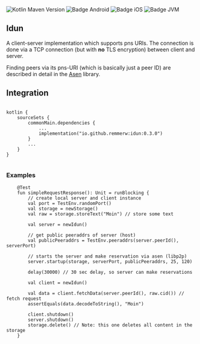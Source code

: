 <div>
    <div>
        <img src="https://img.shields.io/maven-central/v/io.github.remmerw/idun" alt="Kotlin Maven Version" />
        <img src="https://img.shields.io/badge/Platform-Android-brightgreen.svg?logo=android" alt="Badge Android" />
        <img src="https://img.shields.io/badge/Platform-iOS%20%2F%20macOS-lightgrey.svg?logo=apple" alt="Badge iOS" />
        <img src="https://img.shields.io/badge/Platform-JVM-8A2BE2.svg?logo=openjdk" alt="Badge JVM" />
    </div>
</div>


## Idun

A client-server implementation which supports pns URIs.
The connection is done via a TCP connection (but with **no** TLS encryption) between client and
server.

Finding peers via its pns-URI (which is basically just a peer ID) are described in detail in
the [Asen](https://github.com/remmerw/asen/) library.



## Integration

```
    
kotlin {
    sourceSets {
        commonMain.dependencies {
            ...
            implementation("io.github.remmerw:idun:0.3.0")
        }
        ...
    }
}
    
```

### Examples

```
    @Test
    fun simpleRequestResponse(): Unit = runBlocking {
        // create local server and client instance
        val port = TestEnv.randomPort()
        val storage = newStorage()
        val raw = storage.storeText("Moin") // store some text

        val server = newIdun()

        // get public peeraddrs of server (host)
        val publicPeeraddrs = TestEnv.peeraddrs(server.peerId(), serverPort)

        // starts the server and make reservation via asen (libp2p)
        server.startup(storage, serverPort, publicPeeraddrs, 25, 120)

        delay(30000) // 30 sec delay, so server can make reservations

        val client = newIdun()

        val data = client.fetchData(server.peerId(), raw.cid()) // fetch request
        assertEquals(data.decodeToString(), "Moin")

        client.shutdown()
        server.shutdown()
        storage.delete() // Note: this one deletes all content in the storage
    }
```
